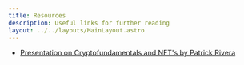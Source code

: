```yaml
---
title: Resources
description: Useful links for further reading
layout: ../../layouts/MainLayout.astro
---
```


- [Presentation on Cryptofundamentals and NFT's by Patrick Rivera](https://www.youtube.com/watch?v=WZWCzsB1xUE&list=PLFPZ8ai7J-iR4F882O2mBjqydynG9iDZS)